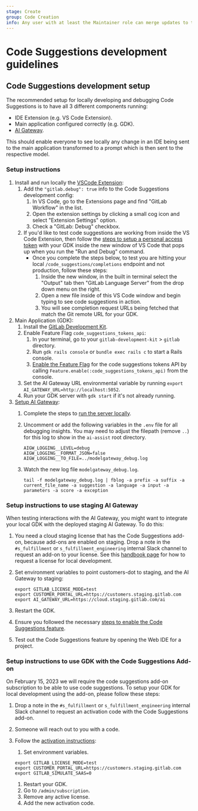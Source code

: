 ```yaml
---
stage: Create
group: Code Creation
info: Any user with at least the Maintainer role can merge updates to this content. For details, see https://docs.gitlab.com/ee/development/development_processes.html#development-guidelines-review.
---
```


# Code Suggestions development guidelines

## Code Suggestions development setup

The recommended setup for locally developing and debugging Code Suggestions is to have all 3 different components running:

- IDE Extension (e.g. VS Code Extension).
- Main application configured correctly (e.g. GDK).
- [AI Gateway](https://gitlab.com/gitlab-org/modelops/applied-ml/code-suggestions/ai-assist).

This should enable everyone to see locally any change in an IDE being sent to the main application transformed to a prompt which is then sent to the respective model.

### Setup instructions

1. Install and run locally the [VSCode Extension](https://gitlab.com/gitlab-org/gitlab-vscode-extension/-/blob/main/CONTRIBUTING.md#configuring-development-environment):
   1. Add the `"gitlab.debug": true` info to the Code Suggestions development config:
      1. In VS Code, go to the Extensions page and find "GitLab Workflow" in the list.
      1. Open the extension settings by clicking a small cog icon and select "Extension Settings" option.
      1. Check a "GitLab: Debug" checkbox.
   1. If you'd like to test code suggestions are working from inside the VS Code Extension, then follow the [steps to setup a personal access token](https://gitlab.com/gitlab-org/gitlab-vscode-extension/#setup) with your GDK inside the new window of VS Code that pops up when you run the "Run and Debug" command.
      - Once you complete the steps below, to test you are hitting your local `/code_suggestions/completions` endpoint and not production, follow these steps:
        1. Inside the new window, in the built in terminal select the "Output" tab then "GitLab Language Server" from the drop down menu on the right.
        1. Open a new file inside of this VS Code window and begin typing to see code suggestions in action.
        1. You will see completion request URLs being fetched that match the Git remote URL for your GDK.
1. Main Application (GDK):
   1. Install the [GitLab Development Kit](https://gitlab.com/gitlab-org/gitlab-development-kit/-/blob/main/doc/index.md#one-line-installation).
   1. Enable Feature Flag ```code_suggestions_tokens_api```:
      1. In your terminal, go to your `gitlab-development-kit` > `gitlab` directory.
      1. Run `gdk rails console` or `bundle exec rails c` to start a Rails console.
      1. [Enable the Feature Flag](../../administration/feature_flags.md#enable-or-disable-the-feature) for the code suggestions tokens API by calling `Feature.enable(:code_suggestions_tokens_api)` from the console.
   1. Set the AI Gateway URL environmental variable by running `export AI_GATEWAY_URL=http://localhost:5052`.
   1. Run your GDK server with `gdk start` if it's not already running.
1. [Setup AI Gateway](https://gitlab.com/gitlab-org/modelops/applied-ml/code-suggestions/ai-assist):
    1. Complete the steps to [run the server locally](https://gitlab.com/gitlab-org/modelops/applied-ml/code-suggestions/ai-assist#how-to-run-the-server-locally).
    1. Uncomment or add the following variables in the `.env` file for all debugging insights.
       You may need to adjust the filepath (remove `..`) for this log to show in the `ai-assist` root directory.

        ```plaintext
        AIGW_LOGGING__LEVEL=debug
        AIGW_LOGGING__FORMAT_JSON=false
        AIGW_LOGGING__TO_FILE=../modelgateway_debug.log
        ```

    1. Watch the new log file `modelgateway_debug.log`.

       ```shell
       tail -f modelgateway_debug.log | fblog -a prefix -a suffix -a current_file_name -a suggestion -a language -a input -a parameters -a score -a exception
       ```

### Setup instructions to use staging AI Gateway

When testing interactions with the AI Gateway, you might want to integrate your local GDK
with the deployed staging AI Gateway. To do this:

1. You need a cloud staging license that has the Code Suggestions add-on,
   because add-ons are enabled on staging. Drop a note in the `#s_fulfillment` or `s_fulfillment_engineering` internal Slack channel to request an add-on to your license. See this [handbook page](https://handbook.gitlab.com/handbook/developer-onboarding/#working-on-gitlab-ee-developer-licenses) for how to request a license for local development.
1. Set environment variables to point customers-dot to staging, and the AI Gateway to staging:

   ```shell
   export GITLAB_LICENSE_MODE=test
   export CUSTOMER_PORTAL_URL=https://customers.staging.gitlab.com
   export AI_GATEWAY_URL=https://cloud.staging.gitlab.com/ai
   ```

1. Restart the GDK.
1. Ensure you followed the necessary [steps to enable the Code Suggestions feature](../../user/project/repository/code_suggestions/self_managed.md).
1. Test out the Code Suggestions feature by opening the Web IDE for a project.

### Setup instructions to use GDK with the Code Suggestions Add-on

On February 15, 2023 we will require the code suggestions add-on subscription to be able to use code suggestions.
To setup your GDK for local development using the add-on, please follow these steps:

1. Drop a note in the `#s_fulfillment` or `s_fulfillment_engineering` internal Slack channel to request an activation code with the Code Suggestions add-on.
1. Someone will reach out to you with a code.
1. Follow the [activation instructions](https://gitlab.com/gitlab-org/customers-gitlab-com/-/blob/main/doc/license/cloud_license.md?ref_type=heads#testing-activation):
   1. Set environment variables.

   ```shell
   export GITLAB_LICENSE_MODE=test
   export CUSTOMER_PORTAL_URL=https://customers.staging.gitlab.com
   export GITLAB_SIMULATE_SAAS=0
   ```

   1. Restart your GDK.
   1. Go to `/admin/subscription`.
   1. Remove any active license.
   1. Add the new activation code.

